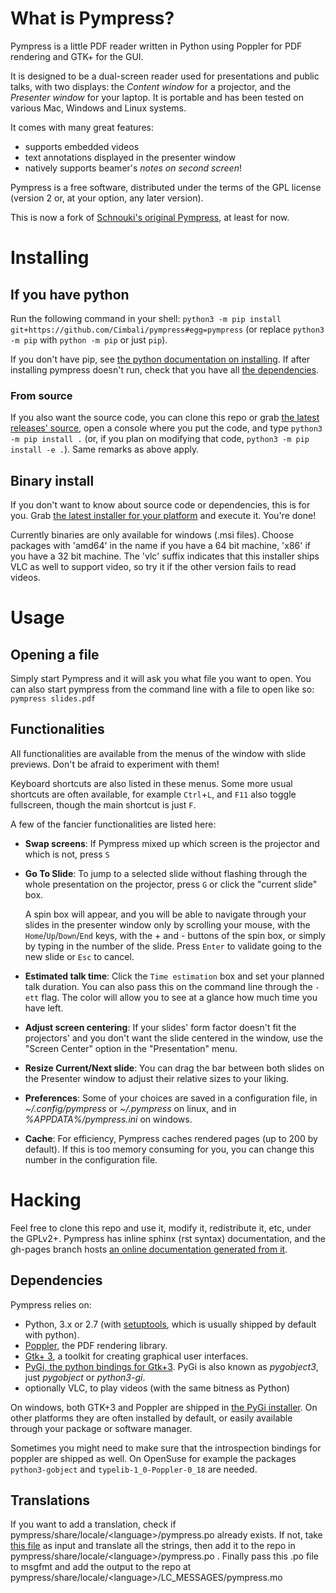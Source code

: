 # What is Pympress?

Pympress is a little PDF reader written in Python using Poppler for PDF rendering and GTK+ for the GUI.

It is designed to be a dual-screen reader used for presentations and public talks, with two displays: the *Content window* for a projector, and the *Presenter window* for your laptop. It is portable and has been tested on various Mac, Windows and Linux systems.

It comes with many great features:
- supports embedded videos
- text annotations displayed in the presenter window
- natively supports beamer's *notes on second screen*!

Pympress is a free software, distributed under the terms of the GPL license (version 2 or, at your option, any later version).

This is now a fork of [Schnouki's original Pympress](https://github.com/Schnouki/pympress), at least for now.

# Installing

## If you have python

Run the following command in your shell:
`python3 -m pip install git+https://github.com/Cimbali/pympress#egg=pympress` (or replace `python3 -m pip` with `python -m pip` or just `pip`).

If you don't have pip, see [the python documentation on installing](https://docs.python.org/3.5/installing/index.html). If after installing pympress doesn't run, check that you have all [the dependencies](https://github.com/Cimbali/pympress#dependencies).

### From source

If you also want the source code, you can clone this repo or grab [the latest releases' source](https://github.com/Cimbali/pympress/releases/latest), open a console where you put the code, and type `python3 -m pip install .` (or, if you plan on modifying that code, `python3 -m pip install -e .`). Same remarks as above apply.

## Binary install

If you don't want to know about source code or dependencies, this is for you.
Grab [the latest installer for your platform](https://github.com/Cimbali/pympress/releases/latest) and execute it. You're done!

Currently binaries are only available for windows (.msi files). Choose packages with 'amd64' in the name if you have a 64 bit machine, 'x86' if you have a 32 bit machine. The 'vlc' suffix indicates that this installer ships VLC as well to support video, so try it if the other version fails to read videos.

# Usage

## Opening a file
Simply start Pympress and it will ask you what file you want to open.
You can also start pympress from the command line with a file to open like so:
`pympress slides.pdf`

## Functionalities

All functionalities are available from the menus of the window with slide previews. Don't be afraid to experiment with them!

Keyboard shortcuts are also listed in these menus. Some more usual shortcuts are often available, for example `Ctrl`+`L`, and `F11` also toggle fullscreen, though the main shortcut is just `F`.

A few of the fancier functionalities are listed here:
- **Swap screens**: If Pympress mixed up which screen is the projector and which is not, press `S`
- **Go To Slide**: To jump to a selected slide without flashing through the whole presentation on the projector, press `G` or click the "current  slide" box.

  A spin box will appear, and you will be able to navigate through your slides in the presenter window only by scrolling your mouse, with the `Home`/`Up`/`Down`/`End` keys, with the + and - buttons of the spin box, or simply by typing in the number of the slide. Press `Enter` to validate going to the new slide or `Esc` to cancel.
- **Estimated talk time**: Click the `Time estimation` box and set your planned talk duration. You can also pass this on the command line through the `-ett` flag. The color will allow you to see at a glance how much time you have left.
- **Adjust screen centering**: If your slides' form factor doesn't fit the projectors' and you don't want the slide centered in the window, use the "Screen Center" option in the "Presentation" menu.
- **Resize Current/Next slide**: You can drag the bar between both slides on the Presenter window to adjust their relative sizes to your liking.
- **Preferences**: Some of your choices are saved in a configuration file, in *~/.config/pympress* or *~/.pympress* on linux, and in *%APPDATA%/pympress.ini* on windows.
- **Cache**: For efficiency, Pympress caches rendered pages (up to 200 by default). If this is too memory consuming for you, you can change this number in the configuration file.

# Hacking

Feel free to clone this repo and use it, modify it, redistribute it, etc, under the GPLv2+.
Pympress has inline sphinx (rst syntax) documentation, and the gh-pages branch hosts [an online documentation generated from it](https://www.pympress.xyz).

## Dependencies

Pympress relies on:
* Python, 3.x or 2.7 (with [setuptools](https://pypi.python.org/pypi/setuptools), which is usually shipped by default with python).
* [Poppler](http://poppler.freedesktop.org/), the PDF rendering library.
* [Gtk+ 3](http://www.gtk.org/), a toolkit for creating graphical user interfaces.
* [PyGi, the python bindings for Gtk+3](https://wiki.gnome.org/Projects/PyGObject). PyGi is also known as *pygobject3*, just *pygobject* or *python3-gi*.
* optionally VLC, to play videos (with the same bitness as Python)

On windows, both GTK+3 and Poppler are shipped in [the PyGi installer](https://sourceforge.net/projects/pygobjectwin32/).
On other platforms they are often installed by default, or easily available through your package or software manager.

Sometimes you might need to make sure that the introspection bindings for poppler are shipped as well. On OpenSuse for example the packages `python3-gobject` and `typelib-1_0-Poppler-0_18` are needed.

## Translations

If you want to add a translation, check if pympress/share/locale/&lt;language&gt;/pympress.po already exists. If not, take [this file](https://github.com/Cimbali/pympress/tree/master/pympress/share/locale/pympress.pot) as input and translate all the strings, then add it to the repo in pympress/share/locale/&lt;language&gt;/pympress.po .
Finally pass this .po file to msgfmt and add the output to the repo at pympress/share/locale/&lt;language&gt;/LC_MESSAGES/pympress.mo
